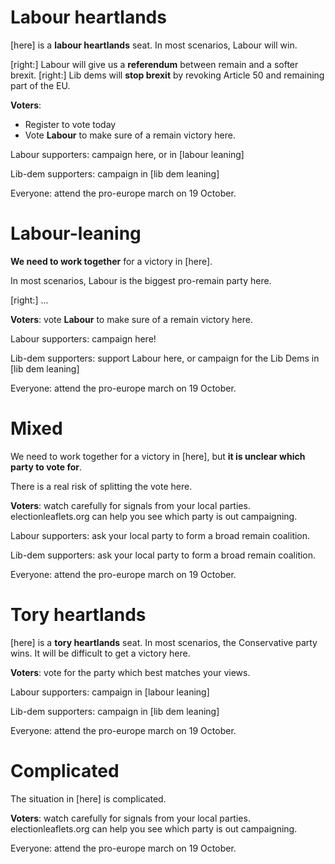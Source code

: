 # Labour heartlands

[here] is a **labour heartlands** seat. In most scenarios, Labour will win.

[right:] Labour will give us a **referendum** between remain and a softer brexit.
[right:] Lib dems will **stop brexit** by revoking Article 50 and remaining part of the EU.

**Voters**:
* Register to vote today
* Vote **Labour** to make sure of a remain victory here.

Labour supporters: campaign here, or in [labour leaning]

Lib-dem supporters: campaign in [lib dem leaning]

Everyone: attend the pro-europe march on 19 October.




# Labour-leaning

**We need to work together** for a victory in [here].

In most scenarios, Labour is the biggest pro-remain party here.

[right:] ...

**Voters**: vote **Labour** to make sure of a remain victory here.

Labour supporters: campaign here!

Lib-dem supporters: support Labour here, or campaign for the Lib Dems in [lib dem leaning]

Everyone: attend the pro-europe march on 19 October.




# Mixed

We need to work together for a victory in [here], but **it is unclear which party to vote for**.

There is a real risk of splitting the vote here.

**Voters**: watch carefully for signals from your local parties. electionleaflets.org can help you see which party is out campaigning.

Labour supporters: ask your local party to form a broad remain coalition.

Lib-dem supporters: ask your local party to form a broad remain coalition.

Everyone: attend the pro-europe march on 19 October.




# Tory heartlands

[here] is a **tory heartlands** seat. In most scenarios, the Conservative party wins. It will be difficult to get a victory here.

**Voters**: vote for the party which best matches your views.

Labour supporters: campaign in [labour leaning]

Lib-dem supporters: campaign in [lib dem leaning]

Everyone: attend the pro-europe march on 19 October.




# Complicated

The situation in [here] is complicated.

**Voters**: watch carefully for signals from your local parties. electionleaflets.org can help you see which party is out campaigning.

Everyone: attend the pro-europe march on 19 October.



